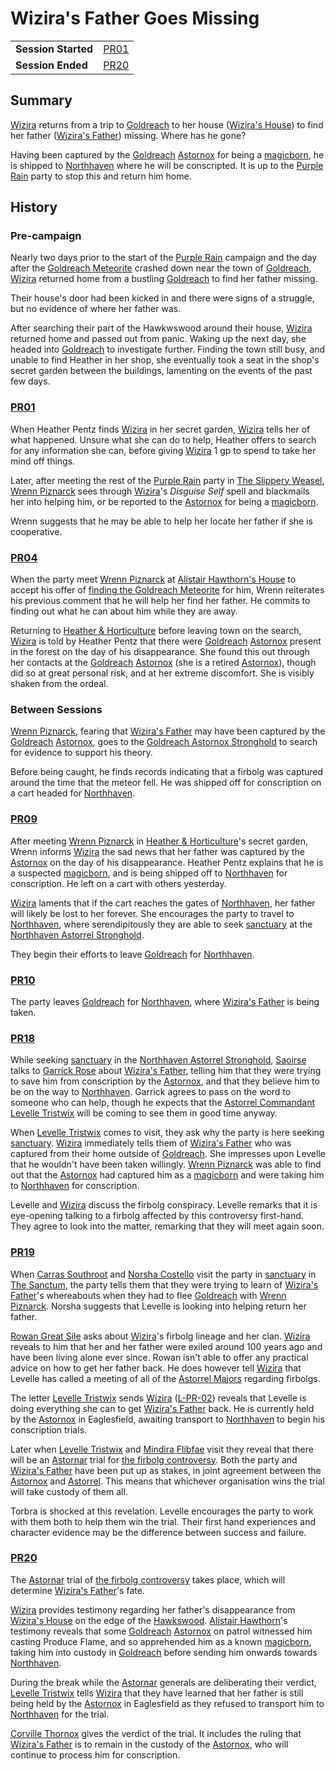 # Wizira's Father Goes Missing

|||
| --- | --- |
| **Session Started** | [PR01](../../sessions/PR01.md) | storyline.2
| **Session Ended** | [PR20](../../sessions/PR20.md) |

## Summary

[Wizira](../../characters/wizira.md) returns from a trip to [Goldreach](../../civilisations/kingdom-of-astor/SETTLEMENTS/GOLDREACH/README.md) to her house ([Wizira's House](../../civilisations/kingdom-of-astor/SETTLEMENTS/GOLDREACH/wiziras-house.md)) to find her father ([Wizira's Father](../../characters/wiziras-father.md)) missing. Where has he gone?

Having been captured by the [Goldreach](../../civilisations/kingdom-of-astor/SETTLEMENTS/GOLDREACH/README.md) [Astornox](../../organisations/government/astornox/astornox.md) for being a [magicborn](../../civilisations/kingdom-of-astor/magicborn.md), he is shipped to [Northhaven](../../places/cities/northhaven.md) where he will be conscripted. It is up to the [Purple Rain](../../campaigns/C1-purple-rain.md) party to stop this and return him home.

## History

### Pre-campaign

Nearly two days prior to the start of the [Purple Rain](../../campaigns/C1-purple-rain.md) campaign and the day after the [Goldreach Meteorite](../../items/meteoric/meteorites/goldreach-meteorite.md) crashed down near the town of [Goldreach](../../civilisations/kingdom-of-astor/SETTLEMENTS/GOLDREACH/README.md), [Wizira](../../characters/wizira.md) returned home from  a bustling [Goldreach](../../civilisations/kingdom-of-astor/SETTLEMENTS/GOLDREACH/README.md) to find her father missing.

Their house's door had been kicked in and there were signs of a struggle, but no evidence of where her father was.

After searching their part of the Hawkwswood around their house, [Wizira](../../characters/wizira.md) returned home and passed out from panic. Waking up the next day, she headed into [Goldreach](../../civilisations/kingdom-of-astor/SETTLEMENTS/GOLDREACH/README.md) to investigate further. Finding the town still busy, and unable to find Heather in her shop, she eventually took a seat in the shop's secret garden between the buildings, lamenting on the events of the past few days.

### [PR01](../../sessions/PR01.md)

When Heather Pentz finds [Wizira](../../characters/wizira.md) in her secret garden, [Wizira](../../characters/wizira.md) tells her of what happened. Unsure what she can do to help, Heather offers to search for any information she can, before giving [Wizira](../../characters/wizira.md) 1 gp to spend to take her mind off things.

Later, after meeting the rest of the [Purple Rain](../../campaigns/C1-purple-rain.md) party in [The Slippery Weasel](../../civilisations/kingdom-of-astor/SETTLEMENTS/GOLDREACH/the-slippery-weasel.md), [Wrenn Piznarck](../../characters/wrenn-piznarck.md) sees through [Wizira](../../characters/wizira.md)'s *Disguise Self* spell and blackmails her into helping him, or be reported to the [Astornox](../../organisations/government/astornox/astornox.md) for being a [magicborn](../../civilisations/kingdom-of-astor/magicborn.md).

Wrenn suggests that he may be able to help her locate her father if she is cooperative.

### [PR04](../../sessions/PR04.md)

When the party meet [Wrenn Piznarck](../../characters/wrenn-piznarck.md) at [Alistair Hawthorn's House](../../civilisations/kingdom-of-astor/SETTLEMENTS/GOLDREACH/alistair-hawthorns-house.md) to accept his offer of [finding the Goldreach Meteorite](finding-the-goldreach-meteorite.md) for him, Wrenn reiterates his previous comment that he will help her find her father. He commits to finding out what he can about him while they are away.

Returning to [Heather & Horticulture](../../civilisations/kingdom-of-astor/SETTLEMENTS/GOLDREACH/heather-and-horticulture.md) before leaving town on the search, [Wizira](../../characters/wizira.md) is told by Heather Pentz that there were [Goldreach](../../civilisations/kingdom-of-astor/SETTLEMENTS/GOLDREACH/README.md) [Astornox](../../organisations/government/astornox/astornox.md) present in the forest on the day of his disappearance. She found this out through her contacts at the [Goldreach](../../civilisations/kingdom-of-astor/SETTLEMENTS/GOLDREACH/README.md) [Astornox](../../organisations/government/astornox/astornox.md) (she is a retired [Astornox](../../organisations/government/astornox/astornox.md)), though did so at great personal risk, and at her extreme discomfort. She is visibly shaken from the ordeal.

### Between Sessions

[Wrenn Piznarck](../../characters/wrenn-piznarck.md), fearing that [Wizira's Father](../../characters/wiziras-father.md) may have been captured by the [Goldreach](../../civilisations/kingdom-of-astor/SETTLEMENTS/GOLDREACH/README.md) [Astornox](../../organisations/government/astornox/astornox.md), goes to the [Goldreach Astornox Stronghold](../../civilisations/kingdom-of-astor/SETTLEMENTS/GOLDREACH/goldreach-astornox-stronghold.md) to search for evidence to support his theory.

Before being caught, he finds records indicating that a firbolg was captured around the time that the meteor fell. He was shipped off for conscription on a cart headed for [Northhaven](../../places/cities/northhaven.md).

### [PR09](../../sessions/PR09.md)

After meeting [Wrenn Piznarck](../../characters/wrenn-piznarck.md) in [Heather & Horticulture](../../civilisations/kingdom-of-astor/SETTLEMENTS/GOLDREACH/heather-and-horticulture.md)'s secret garden, Wrenn informs [Wizira](../../characters/wizira.md) the sad news that her father was captured by the [Astornox](../../organisations/government/astornox/astornox.md) on the day of his disappearance. Heather Pentz explains that he is a suspected [magicborn](../../civilisations/kingdom-of-astor/magicborn.md), and is being shipped off to [Northhaven](../../places/cities/northhaven.md) for conscription. He left on a cart with others yesterday.

[Wizira](../../characters/wizira.md) laments that if the cart reaches the gates of [Northhaven](../../places/cities/northhaven.md), her father will likely be lost to her forever. She encourages the party to travel to [Northhaven](../../places/cities/northhaven.md), where serendipitously they are able to seek [sanctuary](../../organisations/government/astorrel/sanctuary.md) at the [Northhaven Astorrel Stronghold](../../places/strongholds/northhaven-astorrel-stronghold.md).

They begin their efforts to leave [Goldreach](../../civilisations/kingdom-of-astor/SETTLEMENTS/GOLDREACH/README.md) for [Northhaven](../../places/cities/northhaven.md).

### [PR10](../../sessions/PR10.md)

The party leaves [Goldreach](../../civilisations/kingdom-of-astor/SETTLEMENTS/GOLDREACH/README.md) for [Northhaven](../../places/cities/northhaven.md), where [Wizira's Father](../../characters/wiziras-father.md) is being taken.

### [PR18](../../sessions/PR18.md)

While seeking [sanctuary](../../organisations/government/astorrel/sanctuary.md) in the [Northhaven Astorrel Stronghold](../../places/strongholds/northhaven-astorrel-stronghold.md), [Saoirse](../../../astarus/people/saoirse.md) talks to [Garrick Rose](../../characters/garrick-rose.md) about [Wizira's Father](../../characters/wiziras-father.md), telling him that they were trying to save him from conscription by the [Astornox](../../organisations/government/astornox/astornox.md), and that they believe him to be on the way to [Northhaven](../../places/cities/northhaven.md). Garrick agrees to pass on the word to someone who can help, though he expects that the [Astorrel Commandant](../../organisations/government/astorrel/ranks/astorrel-commandant.md) [Levelle Tristwix](../../characters/levelle-tristwix.md) will be coming to see them in good time anyway.

When [Levelle Tristwix](../../characters/levelle-tristwix.md) comes to visit, they ask why the party is here seeking [sanctuary](../../organisations/government/astorrel/sanctuary.md). [Wizira](../../characters/wizira.md) immediately tells them of [Wizira's Father](../../characters/wiziras-father.md) who was captured from their home outside of [Goldreach](../../civilisations/kingdom-of-astor/SETTLEMENTS/GOLDREACH/README.md). She impresses upon Levelle that he wouldn't have been taken willingly. [Wrenn Piznarck](../../characters/wrenn-piznarck.md) was able to find out that the [Astornox](../../organisations/government/astornox/astornox.md) had captured him as a [magicborn](../../civilisations/kingdom-of-astor/magicborn.md) and were taking him to [Northhaven](../../places/cities/northhaven.md) for conscription.

Levelle and [Wizira](../../characters/wizira.md) discuss the firbolg conspiracy. Levelle remarks that it is eye-opening talking to a firbolg affected by this controversy first-hand. They agree to look into the matter, remarking that they will meet again soon.

### [PR19](../../sessions/PR19.md)

When [Carras Southroot](../../characters/carras-southroot.md) and [Norsha Costello](../../characters/norsha-costello.md) visit the party in [sanctuary](../../organisations/government/astorrel/sanctuary.md) in [The Sanctum](../../places/buildings/the-sanctum.md), the party tells them that they were trying to learn of [Wizira's Father](../../characters/wiziras-father.md)'s whereabouts when they had to flee [Goldreach](../../civilisations/kingdom-of-astor/SETTLEMENTS/GOLDREACH/README.md) with [Wrenn Piznarck](../../characters/wrenn-piznarck.md). Norsha suggests that Levelle is looking into helping return her father.

[Rowan Great Sile](../../characters/rowan-great-sile.md) asks about [Wizira](../../characters/wizira.md)'s firbolg lineage and her clan. [Wizira](../../characters/wizira.md) reveals to him that her and her father were exiled around 100 years ago and have been living alone ever since. Rowan isn't able to offer any practical advice on how to get her father back. He does however tell [Wizira](../../characters/wizira.md) that Levelle has called a meeting of all of the [Astorrel Majors](../../organisations/government/astorrel/ranks/astorrel-major.md) regarding firbolgs.

The letter [Levelle Tristwix](../../characters/levelle-tristwix.md) sends [Wizira](../../characters/wizira.md) ([L-PR-02](../../letters/L-PR-02.md)) reveals that Levelle is doing everything she can to get [Wizira's Father](../../characters/wiziras-father.md) back. He is currently held by the [Astornox](../../organisations/government/astornox/astornox.md) in Eaglesfield, awaiting transport to [Northhaven](../../places/cities/northhaven.md) to begin his conscription trials.

Later when [Levelle Tristwix](../../characters/levelle-tristwix.md) and [Mindira Flibfae](../../characters/mindira-flibfae.md) visit they reveal that there will be an [Astornar](../../organisations/government/astornar.md) trial for [the firbolg controversy](the-firbolg-controversy.md). Both the party and [Wizira's Father](../../characters/wiziras-father.md) have been put up as stakes, in joint agreement between the [Astornox](../../organisations/government/astornox/astornox.md) and [Astorrel](../../organisations/government/astorrel/astorrel.md). This means that whichever organisation wins the trial will take custody of them all.

Torbra is shocked at this revelation. Levelle encourages the party to work with them both to help them win the trial. Their first hand experiences and character evidence may be the difference between success and failure.

### [PR20](../../sessions/PR20.md)

The [Astornar](../../organisations/government/astornar.md) trial of [the firbolg controversy](the-firbolg-controversy.md) takes place, which will determine [Wizira's Father](../../characters/wiziras-father.md)'s fate.

[Wizira](../../characters/wizira.md) provides testimony regarding her father's disappearance from [Wizira's House](../../civilisations/kingdom-of-astor/SETTLEMENTS/GOLDREACH/wiziras-house.md) on the edge of the [Hawkswood](../../places/forests/hawkswood.md). [Alistair Hawthorn](../../characters/alistair-hawthorn.md)'s testimony reveals that some [Goldreach](../../civilisations/kingdom-of-astor/SETTLEMENTS/GOLDREACH/README.md) [Astornox](../../organisations/government/astornox/astornox.md) on patrol witnessed him casting Produce Flame, and so apprehended him as a known [magicborn](../../civilisations/kingdom-of-astor/magicborn.md), taking him into custody in [Goldreach](../../civilisations/kingdom-of-astor/SETTLEMENTS/GOLDREACH/README.md) before sending him onwards towards [Northhaven](../../places/cities/northhaven.md).

During the break while the [Astornar](../../organisations/government/astornar.md) generals are deliberating their verdict, [Levelle Tristwix](../../characters/levelle-tristwix.md) tells [Wizira](../../characters/wizira.md) that they have learned that her father is still being held by the [Astornox](../../organisations/government/astornox/astornox.md) in Eaglesfield as they refused to transport him to [Northhaven](../../places/cities/northhaven.md) for the trial.

[Corville Thornox](../../characters/corville-thornox.md) gives the verdict of the trial. It includes the ruling that [Wizira's Father](../../characters/wiziras-father.md) is to remain in the custody of the [Astornox](../../organisations/government/astornox/astornox.md), who will continue to process him for conscription.
